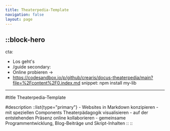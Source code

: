 ```yaml
---
title: Theaterpedia-Template
navigation: false
layout: page
---
```


::block-hero
---
cta:
  - Los geht's
  - /guide
secondary:
  - Online probieren →
  - https://codesandbox.io/p/github/crearis/docus-theaterpedia/main?file=%2Fcontent%2F0.index.md
snippet: npm install my-lib
---

#title
Theaterpedia-Template

#description
  ::list{type="primary"}
    - Websites in Markdown konzipieren
    - mit speziellen Components Theaterpädagogik visualisieren
    - auf der entstehenden Präsenz online kollaborieren
    - gemeinsame Programmentwicklung, Blog-Beiträge und Skript-Inhalten
  ::
::
